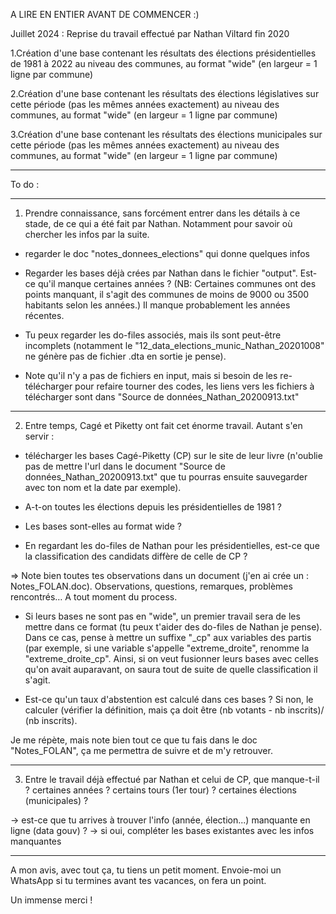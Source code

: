 A LIRE EN ENTIER AVANT DE COMMENCER :)

Juillet 2024 : Reprise du travail effectué par Nathan Viltard fin 2020

1.Création d'une base contenant les résultats des élections présidentielles de 1981 à 2022 au niveau des communes, au format "wide" (en largeur = 1 ligne par commune)

2.Création d'une base contenant les résultats des élections législatives sur cette période (pas les mêmes années exactement) au niveau des communes, au format "wide" (en largeur = 1 ligne par commune)

3.Création d'une base contenant les résultats des élections municipales sur cette période (pas les mêmes années exactement) au niveau des communes, au format "wide" (en largeur = 1 ligne par commune)

-----------------------

To do : 

------------------------------------

1. Prendre connaissance, sans forcément entrer dans les détails à ce stade, de ce qui a été fait par Nathan. Notamment pour savoir où chercher les infos par la suite.

- regarder le doc "notes_donnees_elections" qui donne quelques infos

- Regarder les bases déjà crées par Nathan dans le fichier "output". Est-ce qu'il manque certaines années ? (NB: Certaines communes ont des points manquant, il s'agit des communes de moins de 9000 ou 3500 habitants selon les années.)
Il manque probablement les années récentes.

- Tu peux regarder les do-files associés, mais ils sont peut-être incomplets (notamment le "12_data_elections_munic_Nathan_20201008" ne génère pas de fichier .dta en sortie je pense).

- Note qu'il n'y a pas de fichiers en input, mais si besoin de les re-télécharger pour refaire tourner des codes, les liens vers les fichiers à télécharger sont dans "Source de données_Nathan_20200913.txt"

------------------------------------------

2. Entre temps, Cagé et Piketty ont fait cet énorme travail. Autant s'en servir :

- télécharger les bases Cagé-Piketty (CP) sur le site de leur livre (n'oublie pas de mettre l'url dans le document "Source de données_Nathan_20200913.txt" que tu pourras ensuite sauvegarder avec ton nom et la date par exemple).

- A-t-on toutes les élections depuis les présidentielles de 1981 ? 
- Les bases sont-elles au format wide ?
- En regardant les do-files de Nathan pour les présidentielles, est-ce que la classification des candidats diffère de celle de CP ?

=> Note bien toutes tes observations dans un document (j'en ai crée un : Notes_FOLAN.doc). Observations, questions, remarques, problèmes rencontrés… A tout moment du process.

- Si leurs bases ne sont pas en "wide", un premier travail sera de les mettre dans ce format (tu peux t'aider des do-files de Nathan je pense). Dans ce cas, pense à mettre un suffixe "_cp" aux variables des partis (par exemple, si une variable s'appelle "extreme_droite", renomme la "extreme_droite_cp". Ainsi, si on veut fusionner leurs bases avec celles qu'on avait auparavant, on saura tout de suite de quelle classification il s'agit.

- Est-ce qu'un taux d'abstention est calculé dans ces bases ? Si non, le calculer (vérifier la définition, mais ça doit être (nb votants - nb inscrits)/ (nb inscrits). 

Je me répète, mais note bien tout ce que tu fais dans le doc "Notes_FOLAN", ça me permettra de suivre et de m'y retrouver.

--------------------------------

3. Entre le travail déjà effectué par Nathan et celui de CP, que manque-t-il ? certaines années ? certains tours (1er tour) ? certaines élections (municipales) ? 

-> est-ce que tu arrives à trouver l'info (année, élection...) manquante en ligne (data gouv) ?
-> si oui, compléter les bases existantes avec les infos manquantes


--------------------------------

A mon avis, avec tout ça, tu tiens un petit moment. Envoie-moi un WhatsApp si tu termines avant tes vacances, on fera un point.

Un immense merci ! 










